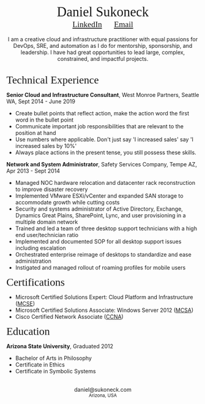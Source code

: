 <!-- 
Source code by github.com/sukoneck/resume is hosted by GitHub Pages
Site template by www.monique.tech/the-art-of-markdown
Favicon made by www.flaticon.com/authors/smashicons from www.flaticon.com is licensed by creativecommons.org/licenses/by/3.0/
-->



<center><span style="font-family:Didot; font-size:2.5em;">   
   Daniel Sukoneck
   </span></center>
<center><span style="font-family:Didot; font-size:1.5em;">
   <a href="https://www.sukoneck.com" target="_blank">LinkedIn</a>
   &nbsp;&nbsp;&nbsp;&nbsp;
   <a href="mailto:daniel@sukoneck.com">Email</a>
   </span></center>
<br />




<div align="center">
   I am a creative cloud and infrastructure practitioner with equal passions for DevOps, SRE, and automation as I do for mentorship, sponsorship, and leadership. I have had great opportunities to lead large, complex, constrained, and impactful projects. 
</div>
<br />


<span style="font-family:Didot; font-size:2em;">Technical Experience</span>
<br />

**Senior Cloud and Infrastructure Consultant**,  West Monroe Partners,  Seattle WA,  Sept 2014 - June 2019
 * Create bullet points that reflect action, make the action word the first word in the bullet point
 * Communicate important job responsibilities that are relevant to the position at hand
 * Use numbers where applicable. Don't just say 'I increased sales' say 'I increased sales by 10%'
 * Always place actions in the present tense, you still possess these skills.

**Network and System Administrator**,  Safety Services Company,  Tempe AZ,  Apr 2013 - Sept 2014
 * Managed NOC hardware relocation and datacenter rack reconstruction to improve disaster recovery
 * Implemented VMware ESXi/vCenter and expanded SAN storage to accommodate growth while cutting costs
 * Security and systems administrator of Active Directory, Exchange, Dynamics Great Plains, SharePoint, Lync, and user provisioning in a multiple domain network
 * Trained and led a team of three desktop support technicians with a high end user/technician ratio 
 * Implemented and documented SOP for all desktop support issues including escalation 
 * Orchestrated enterprise reimage of desktops to standardize and ease administration
 * Instigated and managed rollout of roaming profiles for mobile users




<span style="font-family:Didot; font-size:2em;">Certifications</span>
<br />

 * Microsoft Certified Solutions Expert: Cloud Platform and Infrastructure (<a href="https://www.youracclaim.com/badges/5be9a88b-9ca7-4271-b819-1a22ec7c3ed2/public_url" target="_blank">MCSE</a>) 
 * Microsoft Certified Solutions Associate: Windows Server 2012 (<a href="https://www.youracclaim.com/badges/b9f23041-35f5-429e-a10b-69fc4fcd4765/public_url" target="_blank">MCSA</a>) 
 * Cisco Certified Network Associate (<a href="https://www.youracclaim.com/badges/54a8a8a7-9309-4cef-9ae5-beffef77e117/public_url" target="_blank">CCNA</a>) 




<span style="font-family:Didot; font-size:2em;">Education</span>
<br />

**Arizona State University**,  Graduated 2012
 * Bachelor of Arts in Philosophy
 * Certificate in Ethics
 * Certificate in Symbolic Systems




<footer>
   <br />
   <center>daniel@sukoneck.com<br /><small>Arizona, USA</small></center>
   <br />
</footer>
